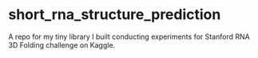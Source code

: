 # short_rna_structure_prediction
A repo for my tiny library I built conducting experiments for Stanford RNA 3D Folding challenge on Kaggle.
